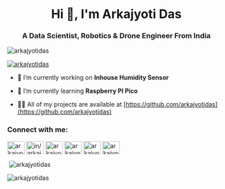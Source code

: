 <h1 align="center">Hi 👋, I'm Arkajyoti Das</h1>
<h3 align="center">A Data Scientist, Robotics & Drone Engineer From India</h3>

<p align="left"> <img src="https://komarev.com/ghpvc/?username=arkajyotidas&label=Profile%20views&color=0e75b6&style=flat" alt="arkajyotidas" /> </p>

<p align="left"> <a href="https://github.com/ryo-ma/github-profile-trophy"><img src="https://github-profile-trophy.vercel.app/?username=arkajyotidas" alt="arkajyotidas" /></a> </p>

- 🔭 I’m currently working on **Inhouse Humidity Sensor**

- 🌱 I’m currently learning **Raspberry PI Pico**

- 👨‍💻 All of my projects are available at [https://github.com/arkajyotidas](https://github.com/arkajyotidas)

<h3 align="left">Connect with me:</h3>
<p align="left">
<a href="https://twitter.com/arkajyotidas" target="blank"><img align="center" src="https://raw.githubusercontent.com/rahuldkjain/github-profile-readme-generator/master/src/images/icons/Social/twitter.svg" alt="arkajyotidas" height="30" width="40" /></a>
<a href="https://linkedin.com/in/in/arkajyotidas" target="blank"><img align="center" src="https://raw.githubusercontent.com/rahuldkjain/github-profile-readme-generator/master/src/images/icons/Social/linked-in-alt.svg" alt="in/arkajyotidas" height="30" width="40" /></a>
<a href="https://kaggle.com/arkajyotidas" target="blank"><img align="center" src="https://raw.githubusercontent.com/rahuldkjain/github-profile-readme-generator/master/src/images/icons/Social/kaggle.svg" alt="arkajyotidas" height="30" width="40" /></a>
<a href="https://fb.com/arkajyotidas" target="blank"><img align="center" src="https://raw.githubusercontent.com/rahuldkjain/github-profile-readme-generator/master/src/images/icons/Social/facebook.svg" alt="arkajyotidas" height="30" width="40" /></a>
<a href="https://instagram.com/arkajyotidas" target="blank"><img align="center" src="https://raw.githubusercontent.com/rahuldkjain/github-profile-readme-generator/master/src/images/icons/Social/instagram.svg" alt="arkajyotidas" height="30" width="40" /></a>
<a href="https://www.youtube.com/c/arkajyotidas" target="blank"><img align="center" src="https://raw.githubusercontent.com/rahuldkjain/github-profile-readme-generator/master/src/images/icons/Social/youtube.svg" alt="arkajyotidas" height="30" width="40" /></a>
</p>

<p>&nbsp;<img align="center" src="https://github-readme-stats.vercel.app/api?username=arkajyotidas&show_icons=true&locale=en" alt="arkajyotidas" /></p>

<p><img align="center" src="https://github-readme-streak-stats.herokuapp.com/?user=arkajyotidas&" alt="arkajyotidas" /></p>

